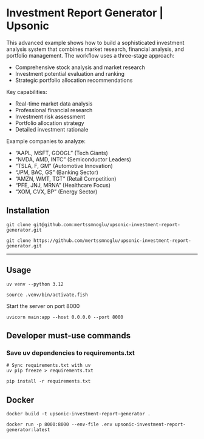 # Investment Report Generator | Upsonic

This advanced example shows how to build a sophisticated investment analysis system that combines market research, financial analysis, and portfolio management. The workflow uses a three-stage approach:

- Comprehensive stock analysis and market research
- Investment potential evaluation and ranking
- Strategic portfolio allocation recommendations

Key capabilities:

- Real-time market data analysis
- Professional financial research
- Investment risk assessment
- Portfolio allocation strategy
- Detailed investment rationale

Example companies to analyze:

- “AAPL, MSFT, GOOGL” (Tech Giants)
- “NVDA, AMD, INTC” (Semiconductor Leaders)
- “TSLA, F, GM” (Automotive Innovation)
- “JPM, BAC, GS” (Banking Sector)
- “AMZN, WMT, TGT” (Retail Competition)
- “PFE, JNJ, MRNA” (Healthcare Focus)
- “XOM, CVX, BP” (Energy Sector)

## Installation

```shell
git clone git@github.com:mertssmnoglu/upsonic-investment-report-generator.git
```

```shell
git clone https://github.com/mertssmnoglu/upsonic-investment-report-generator.git
```

---

## Usage

```shell
uv venv --python 3.12
```

```shell
source .venv/bin/activate.fish
```

Start the server on port 8000

```shell
uvicorn main:app --host 0.0.0.0 --port 8000
```

## Developer must-use commands

### Save uv dependencies to requirements.txt

```shell
# Sync requirements.txt with uv
uv pip freeze > requirements.txt
```

```shell
pip install -r requirements.txt
```

## Docker

```shell
docker build -t upsonic-investment-report-generator .
```

```shell
docker run -p 8000:8000 --env-file .env upsonic-investment-report-generator:latest
```
